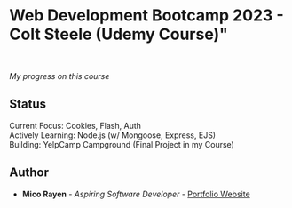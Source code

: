 # Web Development Bootcamp 2023 - Colt Steele (Udemy Course)"

<br>

_My progress on this course_

## Status

Current Focus: Cookies, Flash, Auth
<br>
Actively Learning: Node.js (w/ Mongoose, Express, EJS)
<br>
Building: YelpCamp Campground (Final Project in my Course)

## Author

- **Mico Rayen** - _Aspiring Software Developer_ - [Portfolio Website](https://micorayen.github.io/mar)
